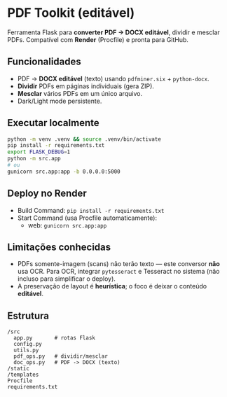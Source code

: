 # PDF Toolkit (editável)

Ferramenta Flask para **converter PDF → DOCX editável**, dividir e mesclar PDFs. Compatível com **Render** (Procfile) e pronta para GitHub.

## Funcionalidades
- PDF → **DOCX editável** (texto) usando `pdfminer.six` + `python-docx`.
- **Dividir** PDFs em páginas individuais (gera ZIP).
- **Mesclar** vários PDFs em um único arquivo.
- Dark/Light mode persistente.

## Executar localmente
```bash
python -m venv .venv && source .venv/bin/activate
pip install -r requirements.txt
export FLASK_DEBUG=1
python -m src.app
# ou
gunicorn src.app:app -b 0.0.0.0:5000
```

## Deploy no Render
- Build Command: `pip install -r requirements.txt`
- Start Command (usa Procfile automaticamente):
  - web: `gunicorn src.app:app`

## Limitações conhecidas
- PDFs somente-imagem (scans) não terão texto — este conversor **não** usa OCR. Para OCR, integrar `pytesseract` e Tesseract no sistema (não incluso para simplificar o deploy).
- A preservação de layout é **heurística**; o foco é deixar o conteúdo **editável**.

## Estrutura
```
/src
  app.py       # rotas Flask
  config.py
  utils.py
  pdf_ops.py   # dividir/mesclar
  doc_ops.py   # PDF -> DOCX (texto)
/static
/templates
Procfile
requirements.txt
```

